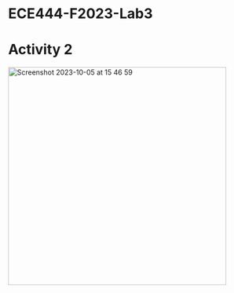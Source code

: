# ECE444-F2023-Lab3

# Activity 2

<img width="444" alt="Screenshot 2023-10-05 at 15 46 59" src="https://github.com/amirseken/ECE444-F2023-Lab3/assets/74365816/bfb80458-ecf4-4c52-bf35-1b208c9a6868">
